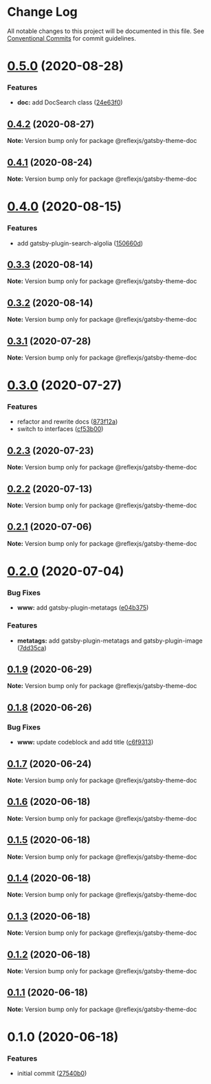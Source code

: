 # Change Log

All notable changes to this project will be documented in this file.
See [Conventional Commits](https://conventionalcommits.org) for commit guidelines.

# [0.5.0](https://github.com/reflexjs/reflex/compare/@reflexjs/gatsby-theme-doc@0.4.2...@reflexjs/gatsby-theme-doc@0.5.0) (2020-08-28)


### Features

* **doc:** add DocSearch class ([24e63f0](https://github.com/reflexjs/reflex/commit/24e63f0e66b83d87af2b67a9f20056cb9bd0adea))





## [0.4.2](https://github.com/reflexjs/reflex/compare/@reflexjs/gatsby-theme-doc@0.4.1...@reflexjs/gatsby-theme-doc@0.4.2) (2020-08-27)

**Note:** Version bump only for package @reflexjs/gatsby-theme-doc





## [0.4.1](https://github.com/reflexjs/reflex/compare/@reflexjs/gatsby-theme-doc@0.4.0...@reflexjs/gatsby-theme-doc@0.4.1) (2020-08-24)

**Note:** Version bump only for package @reflexjs/gatsby-theme-doc





# [0.4.0](https://github.com/reflexjs/reflex/compare/@reflexjs/gatsby-theme-doc@0.3.3...@reflexjs/gatsby-theme-doc@0.4.0) (2020-08-15)


### Features

* add gatsby-plugin-search-algolia ([150660d](https://github.com/reflexjs/reflex/commit/150660dd5fd009e33dc78c161e863f2a0dc49d8f))





## [0.3.3](https://github.com/reflexjs/reflex/compare/@reflexjs/gatsby-theme-doc@0.3.2...@reflexjs/gatsby-theme-doc@0.3.3) (2020-08-14)

**Note:** Version bump only for package @reflexjs/gatsby-theme-doc





## [0.3.2](https://github.com/reflexjs/reflex/compare/@reflexjs/gatsby-theme-doc@0.3.1...@reflexjs/gatsby-theme-doc@0.3.2) (2020-08-14)

**Note:** Version bump only for package @reflexjs/gatsby-theme-doc





## [0.3.1](https://github.com/reflexjs/reflex/compare/@reflexjs/gatsby-theme-doc@0.3.0...@reflexjs/gatsby-theme-doc@0.3.1) (2020-07-28)

**Note:** Version bump only for package @reflexjs/gatsby-theme-doc





# [0.3.0](https://github.com/reflexjs/reflex/compare/@reflexjs/gatsby-theme-doc@0.2.3...@reflexjs/gatsby-theme-doc@0.3.0) (2020-07-27)


### Features

* refactor and rewrite docs ([873f12a](https://github.com/reflexjs/reflex/commit/873f12af775622b5c3d66a3eb1083213b8a3d70c))
* switch to interfaces ([cf53b00](https://github.com/reflexjs/reflex/commit/cf53b00b4ac2d09e4089635cbad1223ca3932a15))





## [0.2.3](https://github.com/reflexjs/reflex/compare/@reflexjs/gatsby-theme-doc@0.2.2...@reflexjs/gatsby-theme-doc@0.2.3) (2020-07-23)

**Note:** Version bump only for package @reflexjs/gatsby-theme-doc





## [0.2.2](https://github.com/reflexjs/reflex/compare/@reflexjs/gatsby-theme-doc@0.2.1...@reflexjs/gatsby-theme-doc@0.2.2) (2020-07-13)

**Note:** Version bump only for package @reflexjs/gatsby-theme-doc





## [0.2.1](https://github.com/reflexjs/reflex/compare/@reflexjs/gatsby-theme-doc@0.2.0...@reflexjs/gatsby-theme-doc@0.2.1) (2020-07-06)

**Note:** Version bump only for package @reflexjs/gatsby-theme-doc





# [0.2.0](https://github.com/reflexjs/reflex/compare/@reflexjs/gatsby-theme-doc@0.1.9...@reflexjs/gatsby-theme-doc@0.2.0) (2020-07-04)


### Bug Fixes

* **www:** add gatsby-plugin-metatags ([e04b375](https://github.com/reflexjs/reflex/commit/e04b3752dcae505d6c25628a54d503bfc7c4ae18))


### Features

* **metatags:** add gatsby-plugin-metatags and gatsby-plugin-image ([7dd35ca](https://github.com/reflexjs/reflex/commit/7dd35ca5a88f686f11a0f3772d4eaaa640842ba9))





## [0.1.9](https://github.com/reflexjs/reflex/compare/@reflexjs/gatsby-theme-doc@0.1.8...@reflexjs/gatsby-theme-doc@0.1.9) (2020-06-29)

**Note:** Version bump only for package @reflexjs/gatsby-theme-doc





## [0.1.8](https://github.com/reflexjs/reflex/compare/@reflexjs/gatsby-theme-doc@0.1.7...@reflexjs/gatsby-theme-doc@0.1.8) (2020-06-26)


### Bug Fixes

* **www:** update codeblock and add title ([c6f9313](https://github.com/reflexjs/reflex/commit/c6f93138337bf4dbec57d5f1d1131538c90ec303))





## [0.1.7](https://github.com/reflexjs/reflex/compare/@reflexjs/gatsby-theme-doc@0.1.6...@reflexjs/gatsby-theme-doc@0.1.7) (2020-06-24)

**Note:** Version bump only for package @reflexjs/gatsby-theme-doc





## [0.1.6](https://github.com/reflexjs/reflex/compare/@reflexjs/gatsby-theme-doc@0.1.5...@reflexjs/gatsby-theme-doc@0.1.6) (2020-06-18)

**Note:** Version bump only for package @reflexjs/gatsby-theme-doc





## [0.1.5](https://github.com/reflexjs/reflex/compare/@reflexjs/gatsby-theme-doc@0.1.4...@reflexjs/gatsby-theme-doc@0.1.5) (2020-06-18)

**Note:** Version bump only for package @reflexjs/gatsby-theme-doc





## [0.1.4](https://github.com/reflexjs/reflex/compare/@reflexjs/gatsby-theme-doc@0.1.3...@reflexjs/gatsby-theme-doc@0.1.4) (2020-06-18)

**Note:** Version bump only for package @reflexjs/gatsby-theme-doc





## [0.1.3](https://github.com/reflexjs/reflex/compare/@reflexjs/gatsby-theme-doc@0.1.2...@reflexjs/gatsby-theme-doc@0.1.3) (2020-06-18)

**Note:** Version bump only for package @reflexjs/gatsby-theme-doc





## [0.1.2](https://github.com/reflexjs/reflex/compare/@reflexjs/gatsby-theme-doc@0.1.1...@reflexjs/gatsby-theme-doc@0.1.2) (2020-06-18)

**Note:** Version bump only for package @reflexjs/gatsby-theme-doc





## [0.1.1](https://github.com/reflexjs/reflex/compare/@reflexjs/gatsby-theme-doc@0.1.0...@reflexjs/gatsby-theme-doc@0.1.1) (2020-06-18)

**Note:** Version bump only for package @reflexjs/gatsby-theme-doc





# 0.1.0 (2020-06-18)


### Features

* initial commit ([27540b0](https://github.com/reflexjs/reflex/commit/27540b022a849212a21894b05df928e5e6b19456))

